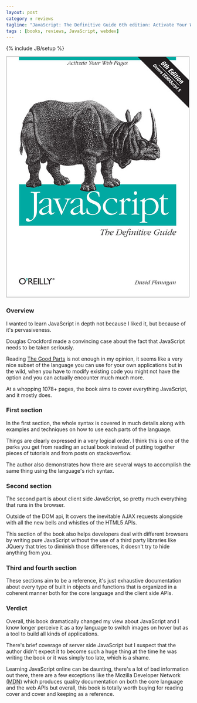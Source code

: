 ```yaml
---
layout: post
category : reviews
tagline: "JavaScript: The Definitive Guide 6th edition: Activate Your Web Pages review"
tags : [books, reviews, JavaScript, webdev]
---
```

{% include JB/setup %}

![JavaScript: The Definitive Guide](/assets/img/reviews/javascript-the-definitive-guide.jpg)

### Overview

I wanted to learn JavaScript in depth not because I liked it, but because of it's pervasiveness. 

Douglas Crockford made a convincing case about the fact that JavaScript needs to be taken seriously. 

Reading [The Good Parts](/reviews/2012/12/04/javascript-the-good-parts) is not enough in my opinion, it seems like a 
very nice subset of the language you can use for your own applications but in the wild, when you have to modify 
existing code you might not have the option and you can actually encounter much much more.

At a whopping  1078+ pages, the book aims to cover everything JavaScript, and it mostly does.

### First section

In the first section, the whole syntax is covered in much details along with examples and techniques on how to use each
parts of the language. 
 
Things are clearly expressed in a very logical order. I think this is one of the perks you get from reading an actual 
book instead of putting together pieces of tutorials and from posts on stackoverflow. 

The author also demonstrates how there are several ways to accomplish the same thing using the language's rich syntax.

### Second section

The second part is about client side JavaScript, so pretty much everything that runs in the browser. 

Outside of the DOM api, It covers the inevitable AJAX requests alongside with all the new bells and whistles of the 
HTML5 APIs.

This section of the book also helps developers deal with different browsers by writing pure JavaScript without
the use of a third party libraries like JQuery that tries to diminish those differences, it doesn't try to
hide anything from you.

### Third and fourth section

These sections aim to be a reference, it's just exhaustive documentation about every type of built in objects and functions 
that is organized in a coherent manner both for the core language and the client side APIs.

### Verdict

Overall, this book dramatically changed my view about JavaScript and I know longer perceive it as a toy language to switch
images on hover but as a tool to build all kinds of applications.

There's brief coverage of server side JavaScript but I suspect that the author didn't expect it to become such a huge thing 
at the time he was writing the book or it was simply too late, which is a shame.

Learning JavaScript online can be daunting, there's a lot of bad information out there, there are a few exceptions like
the Mozilla Developer Network [(MDN)](https://developer.mozilla.org/en-US/docs/Web/JavaScript) which produces quality
documentation on both the core language and the web APIs but overall, this book is totally worth buying for reading cover
and cover and keeping as a reference.
